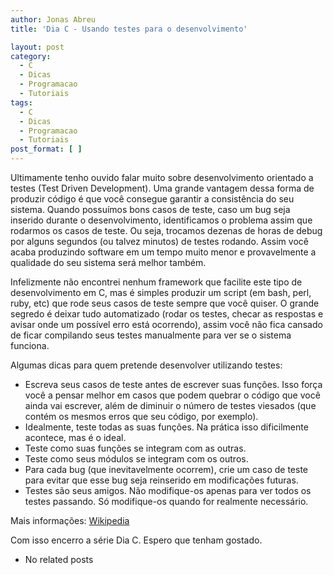 ```yaml
---
author: Jonas Abreu
title: 'Dia C - Usando testes para o desenvolvimento'

layout: post
category:
  - C
  - Dicas
  - Programacao
  - Tutoriais
tags:
  - C
  - Dicas
  - Programacao
  - Tutoriais
post_format: [ ]
---
```

Ultimamente tenho ouvido falar muito sobre desenvolvimento orientado a testes (Test Driven Development). Uma grande vantagem dessa forma de produzir código é que você consegue garantir a consistência do seu sistema. Quando possuímos bons casos de teste, caso um bug seja inserido durante o desenvolvimento, identificamos o problema assim que rodarmos os casos de teste. Ou seja, trocamos dezenas de horas de debug por alguns segundos (ou talvez minutos) de testes rodando. Assim você acaba produzindo software em um tempo muito menor e provavelmente a qualidade do seu sistema será melhor também. 

Infelizmente não encontrei nenhum framework que facilite este tipo de desenvolvimento em C, mas é simples produzir um script (em bash, perl, ruby, etc) que rode seus casos de teste sempre que você quiser. O grande segredo é deixar tudo automatizado (rodar os testes, checar as respostas e avisar onde um possível erro está ocorrendo), assim você não fica cansado de ficar compilando seus testes manualmente para ver se o sistema funciona.

Algumas dicas para quem pretende desenvolver utilizando testes:

*   Escreva seus casos de teste antes de escrever suas funções. Isso força você a pensar melhor em casos que podem quebrar o código que você ainda vai escrever, além de diminuir o número de testes viesados (que contém os mesmos erros que seu código, por exemplo).
*   Idealmente, teste todas as suas funções. Na prática isso dificilmente acontece, mas é o ideal.
*   Teste como suas funções se integram com as outras.
*   Teste como seus módulos se integram com os outros.
*   Para cada bug (que inevitavelmente ocorrem), crie um caso de teste para evitar que esse bug seja reinserido em modificações futuras.
*   Testes são seus amigos. Não modifique-os apenas para ver todos os testes passando. Só modifique-os quando for realmente necessário.

Mais informações: [Wikipedia][1]

Com isso encerro a série Dia C. Espero que tenham gostado. 

*   No related posts












 [1]: http://en.wikipedia.org/wiki/Test-driven_development





